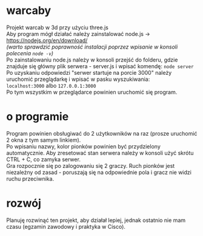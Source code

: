 # warcaby
Projekt warcab w 3d przy użyciu three.js<br>
Aby program mógł działać należy zainstalować node.js -> https://nodejs.org/en/download/ <br>
<i>(warto sprawdzić poprawność instalacji poprzez wpisanie w konsoli polecenia <code>node -v</code>)</i><br>
Po zainstalowaniu node.js należy w konsoli przejść do folderu, gdzie znajduje się główny plik serwera - server.js i wpisać komendę:
<code>node server</code><br>
Po uzyskaniu odpowiedzi "serwer startuje na porcie 3000" należy uruchomić przeglądarkę i wpisać w pasku wyszukiwania:<br>
<code>localhost:3000</code> albo <code>127.0.0.1:3000</code><br>
Po tym wszystkim w przeglądarce powinien uruchomić się program.

# o programie
Program powinien obsługiwać do 2 użytkowników na raz (prosze uruchomić 2 okna z tym samym linkiem). <br>
Po wpisaniu nazwy, kolor pionków powinien być przydzielony automatycznie. Aby zresetować stan serwera należy w konsoli użyć skrótu CTRL + C, co zamyka serwer.<br>
Gra rozpocznie się po zalogowaniu się 2 graczy. 
Ruch pionków jest niezależny od zasad - poruszają się na odpowiednie pola i gracz nie widzi ruchu przeciwnika. 

# rozwój
Planuję rozwinąć ten projekt, aby działał lepiej, jednak ostatnio nie mam czasu (egzamin zawodowy i praktyka w Cisco).
